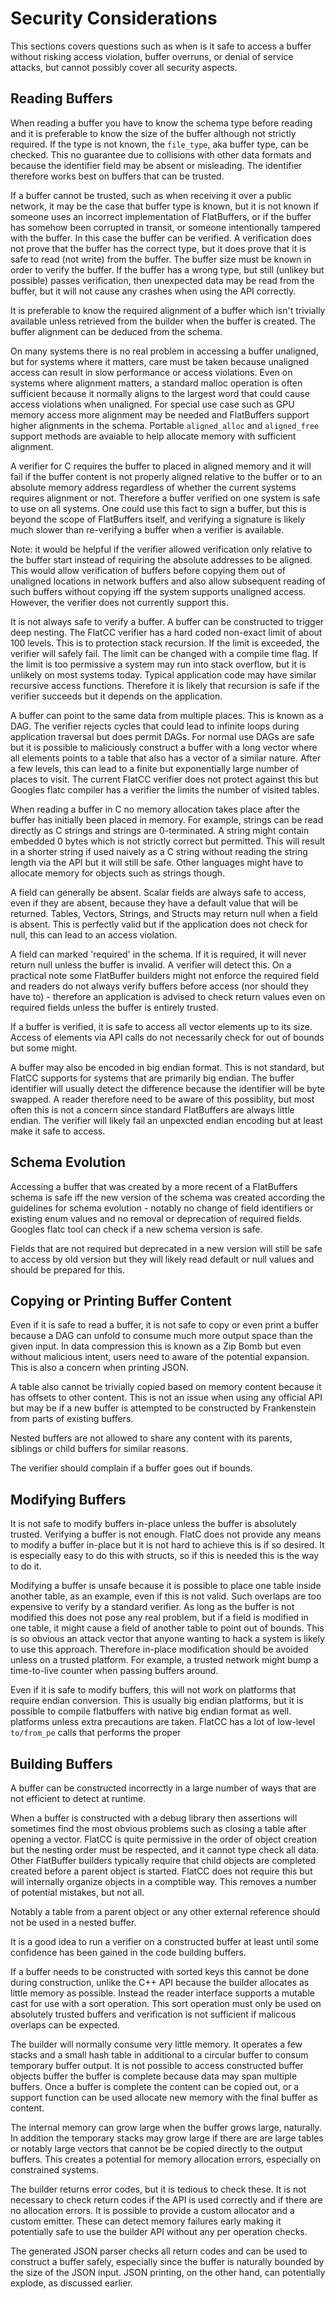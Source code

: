 # Security Considerations

This sections covers questions such as when is it safe to access a
buffer without risking access violation, buffer overruns, or denial of
service attacks, but cannot possibly cover all security aspects.

## Reading Buffers

When reading a buffer you have to know the schema type before
reading and it is preferable to know the size of the buffer although not
strictly required. If the type is not known, the `file_type`, aka buffer
type, can be checked. This no guarantee due to collisions with other
data formats and because the identifier field may be absent or
misleading. The identifier therefore works best on buffers that can be
trusted.

If a buffer cannot be trusted, such as when receiving it over a public
network, it may be the case that buffer type is known, but it is not
known if someone uses an incorrect implementation of FlatBuffers, or if
the buffer has somehow been corrupted in transit, or someone
intentionally tampered with the buffer. In this case the buffer can be
verified. A verification does not prove that the buffer has the correct
type, but it does prove that it is safe to read (not write) from the
buffer. The buffer size must be known in order to verify the buffer. If
the buffer has a wrong type, but still (unlikey but possible) passes
verification, then unexpected data may be read from the buffer, but it
will not cause any crashes when using the API correctly.

It is preferable to know the required alignment of a buffer which isn't
trivially available unless retrieved from the builder when the buffer is
created. The buffer alignment can be deduced from the schema.

On many systems there is no real problem in accessing a buffer
unaligned, but for systems where it matters, care must be taken because
unaligned access can result in slow performance or access violations.
Even on systems where alignment matters, a standard malloc operation is
often sufficient because it normally aligns to the largest word that
could cause access violations when unaligned. For special use case such
as GPU memory access more alignment may be needed and FlatBuffers
support higher alignments in the schema. Portable `aligned_alloc` and
`aligned_free` support methods are avaiable to help allocate memory with
sufficient alignment.

A verifier for C requires the buffer to placed in aligned memory and it
will fail if the buffer content is not properly aligned relative to the
buffer or to an absolute memory address regardless of whether the
current systems requires alignment or not. Therefore a buffer verified
on one system is safe to use on all systems. One could use this fact to
sign a buffer, but this is beyond the scope of FlatBuffers itself, and
verifying a signature is likely much slower than re-verifying a buffer
when a verifier is available.

Note: it would be helpful if the verifier allowed verification only
relative to the buffer start instead of requiring the absolute addresses
to be aligned. This would allow verification of buffers before copying
them out of unaligned locations in network buffers and also allow
subsequent reading of such buffers without copying iff the system
supports unaligned access. However, the verifier does not currently
support this.

It is not always safe to verify a buffer. A buffer can be constructed to
trigger deep nesting. The FlatCC verifier has a hard coded non-exact
limit of about 100 levels. This is to protection stack recursion. If the
limit is exceeded, the verifier will safely fail. The limit can be
changed with a compile time flag. If the limit is too permissive a
system may run into stack overflow, but it is unlikely on most systems
today. Typical application code may have similar recursive access
functions. Therefore it is likely that recursion is safe if the verifier
succeeds but it depends on the application.

A buffer can point to the same data from multiple places. This is known
as a DAG. The verifier rejects cycles that could lead to infinite loops
during application traversal but does permit DAGs. For normal use DAGs
are safe but it is possible to maliciously construct a buffer with a
long vector where all elements points to a table that also has a vector
of a similar nature. After a few levels, this can lead to a finite but
exponentially large number of places to visit. The current FlatCC
verifier does not protect against this but Googles flatc compiler has a
verifier the limits the number of visited tables.

When reading a buffer in C no memory allocation takes place after the
buffer has initially been placed in memory. For example, strings can be
read directly as C strings and strings are 0-terminated. A string might
contain embedded 0 bytes which is not strictly correct but permitted.
This will result in a shorter string if used naively as a C string
without reading the string length via the API but it will still be safe.
Other languages might have to allocate memory for objects such as
strings though.

A field can generally be absent. Scalar fields are always safe to
access, even if they are absent, because they have a default value that
will be returned. Tables, Vectors, Strings, and Structs may return null
when a field is absent. This is perfectly valid but if the application
does not check for null, this can lead to an access violation.

A field can marked 'required' in the schema. If it is required, it will
never return null unless the buffer is invalid. A verifier will detect
this. On a practical note some FlatBuffer builders might not enforce the
required field and readers do not always verify buffers before access
(nor should they have to) - therefore an application is advised to check
return values even on required fields unless the buffer is entirely
trusted.

If a buffer is verified, it is safe to access all vector elements up to
its size. Access of elements via API calls do not necessarily check for
out of bounds but some might.

A buffer may also be encoded in big endian format. This is not standard,
but FlatCC supports for systems that are primarily big endian. The
buffer identifier will usually detect the difference because the
identifier will be byte swapped. A reader therefore need to be aware of
this possiblity, but most often this is not a concern since standard
FlatBuffers are always little endian. The verifier will likely fail an
unpexcted endian encoding but at least make it safe to access.


## Schema Evolution

Accessing a buffer that was created by a more recent of a FlatBuffers
schema is safe iff the new version of the schema was created according
the guidelines for schema evolution - notably no change of field
identifiers or existing enum values and no removal or deprecation of
required fields. Googles flatc tool can check if a new schema version is
safe.

Fields that are not required but deprecated in a new version will still
be safe to access by old version but they will likely read default or
null values and should be prepared for this.


## Copying or Printing Buffer Content

Even if it is safe to read a buffer, it is not safe to copy or even
print a buffer because a DAG can unfold to consume much more output
space than the given input. In data compression this is known as a Zip
Bomb but even without malicious intent, users need to aware of the
potential expansion. This is also a concern when printing JSON.

A table also cannot be trivially copied based on memory content because
it has offsets to other content. This is not an issue when using any
official API but may be if a new buffer is attempted to be constructed
by Frankenstein from parts of existing buffers.

Nested buffers are not allowed to share any content with its parents,
siblings or child buffers for similar reasons.

The verifier should complain if a buffer goes out if bounds.


## Modifying Buffers

It is not safe to modify buffers in-place unless the buffer is
absolutely trusted. Verifying a buffer is not enough. FlatC does not
provide any means to modify a buffer in-place but it is not hard to
achieve this is if so desired. It is especially easy to do this with
structs, so if this is needed this is the way to do it.

Modifying a buffer is unsafe because it is possible to place one table
inside another table, as an example, even if this is not valid. Such
overlaps are too expensive to verify by a standard verifier. As long as
the buffer is not modified this does not pose any real problem, but if a
field is modified in one table, it might cause a field of another table
to point out of bounds. This is so obvious an attack vector that anyone
wanting to hack a system is likely to use this approach. Therefore
in-place modification should be avoided unless on a trusted platform.
For example, a trusted network might bump a time-to-live counter when
passing buffers around.

Even if it is safe to modify buffers, this will not work on platforms
that require endian conversion. This is usually big endian platforms,
but it is possible to compile flatbuffers with native big endian format
as well.
platforms unless extra precautions are taken. FlatCC has a lot of
low-level `to/from_pe` calls that performs the proper


## Building Buffers

A buffer can be constructed incorrectly in a large number of ways that
are not efficient to detect at runtime.

When a buffer is constructed with a debug library then assertions will
sometimes find the most obvious problems such as closing a table after
opening a vector. FlatCC is quite permissive in the order of object
creation but the nesting order must be respected, and it cannot type
check all data. Other FlatBuffer builders typically require that child
objects are completed created before a parent object is started. FlatCC
does not require this but will internally organize objects in a
comptible way. This removes a number of potential mistakes, but not all.

Notably a table from a parent object or any other external reference
should not be used in a nested buffer.

It is a good idea to run a verifier on a constructed buffer at least
until some confidence has been gained in the code building buffers.

If a buffer needs to be constructed with sorted keys this cannot be done
during construction, unlike the C++ API because the builder allocates as
little memory as possible. Instead the reader interface supports a
mutable cast for use with a sort operation. This sort operation must
only be used on absolutely trusted buffers and verification is not
sufficient if malicous overlaps can be expected.

The builder will normally consume very little memory. It operates a few
stacks and a small hash table in additional to a circular buffer to
consum temporary buffer output. It is not possible to access constructed
buffer objects buffer the buffer is complete because data may span
multiple buffers. Once a buffer is complete the content can be
copied out, or a support function can be used allocate new memory with
the final buffer as content.

The internal memory can grow large when the buffer grows large,
naturally. In addition the temporary stacks may grow large if there are
are large tables or notably large vectors that cannot be be copied
directly to the output buffers. This creates a potential for memory
allocation errors, especially on constrained systems.

The builder returns error codes, but it is tedious to check these. It is
not necessary to check return codes if the API is used correctly and if
there are no allocation errors. It is possible to provide a custom
allocator and a custom emitter. These can detect memory failures early
making it potentially safe to use the builder API without any per
operation checks.

The generated JSON parser checks all return codes and can be used to
construct a buffer safely, especially since the buffer is naturally
bounded by the size of the JSON input. JSON printing, on the other hand,
can potentially explode, as discussed earlier.
